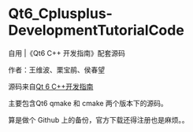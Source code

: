 # Qt6_Cplusplus-DevelopmentTutorialCode
自用 |《Qt6 C++ 开发指南》配套源码

作者：王维波、栗宝鹃、侯春望

源码来自[Qt 6 C++开发指南](https://www.epubit.com/bookDetails?id=UBd1495d037530)

主要包含Qt6 qmake 和 cmake 两个版本下的源码。

算是做个 Github 上的备份，官方下载还得注册也是麻烦。。
